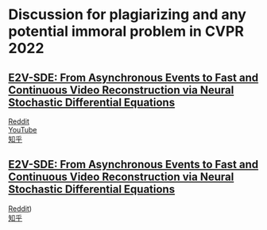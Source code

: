 # Discussion for plagiarizing and any potential immoral problem in CVPR 2022

## [E2V-SDE: From Asynchronous Events to Fast and Continuous Video Reconstruction via Neural Stochastic Differential Equations](https://arxiv.org/pdf/2206.07578.pdf)

[Reddit](https://www.reddit.com/r/MachineLearning/comments/vjkssf/d_how_to_copy_text_from_more_than_10_previously/)    
[YouTube](https://www.youtube.com/watch?v=UCmkpLduptU)    
[知乎](https://www.zhihu.com/question/539378810/answer/2543302209)    


## [E2V-SDE: From Asynchronous Events to Fast and Continuous Video Reconstruction via Neural Stochastic Differential Equations](https://arxiv.org/pdf/2206.07578.pdf)
[Reddit](https://www.reddit.com/r/MachineLearning/comments/vlpnuw/d_ibm_zurich_research_plagiarised_our_paper_and/))    
[知乎](https://www.zhihu.com/question/539137931/answer/2541340057)    
